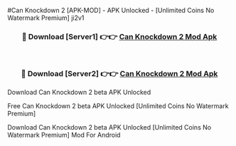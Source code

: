 #Can Knockdown 2 [APK-MOD] - APK Unlocked - [Unlimited Coins No Watermark Premium] ji2v1



<div align="center">

<h3>🔴 Download [Server1] 👉👉 <a href="https://momento.my/?title=Can_Knockdown_2">Can Knockdown 2 Mod Apk</a></h3><br>

<h3>🔴 Download [Server2] 👉👉 <a href="https://momento.my/?title=Can_Knockdown_2">Can Knockdown 2 Mod Apk</a></h3>
</div>



Download Can Knockdown 2 beta APK Unlocked

Free Can Knockdown 2 beta APK Unlocked [Unlimited Coins No Watermark Premium]

Download Can Knockdown 2 beta APK Unlocked [Unlimited Coins No Watermark Premium] Mod For Android
